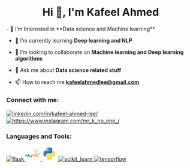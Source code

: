 <h1 align="center">Hi 👋, I'm Kafeel Ahmed</h1>
- 🔭 I’m Interested in **Data science and Machine learning**

- 🌱 I’m currently learning **Deep learning and NLP**

- 👯 I’m looking to collaborate on **Machine learning and Deep learning algorithms**

- 💬 Ask me about **Data science related stuff**

- 📫 How to reach me **kafeelahmedlee@gmail.com**

<h3 align="left">Connect with me:</h3>
<p align="left">
<a href="https://linkedin.com/in/linkedin.com/in/kafeel-ahmed-lee/" target="blank"><img align="center" src="https://raw.githubusercontent.com/rahuldkjain/github-profile-readme-generator/master/src/images/icons/Social/linked-in-alt.svg" alt="linkedin.com/in/kafeel-ahmed-lee/" height="30" width="40" /></a>
<a href="https://instagram.com/https://www.instagram.com/mr_k_no_one_/" target="blank"><img align="center" src="https://raw.githubusercontent.com/rahuldkjain/github-profile-readme-generator/master/src/images/icons/Social/instagram.svg" alt="https://www.instagram.com/mr_k_no_one_/" height="30" width="40" /></a>
</p>

<h3 align="left">Languages and Tools:</h3>
<p align="left"> <a href="https://flask.palletsprojects.com/" target="_blank"> <img src="https://www.vectorlogo.zone/logos/pocoo_flask/pocoo_flask-icon.svg" alt="flask" width="40" height="40"/> </a> <a href="https://www.mysql.com/" target="_blank"> <img src="https://raw.githubusercontent.com/devicons/devicon/master/icons/mysql/mysql-original-wordmark.svg" alt="mysql" width="40" height="40"/> </a> <a href="https://www.python.org" target="_blank"> <img src="https://raw.githubusercontent.com/devicons/devicon/master/icons/python/python-original.svg" alt="python" width="40" height="40"/> </a> <a href="https://scikit-learn.org/" target="_blank"> <img src="https://upload.wikimedia.org/wikipedia/commons/0/05/Scikit_learn_logo_small.svg" alt="scikit_learn" width="40" height="40"/> </a> <a href="https://www.tensorflow.org" target="_blank"> <img src="https://www.vectorlogo.zone/logos/tensorflow/tensorflow-icon.svg" alt="tensorflow" width="40" height="40"/> </a> </p>
